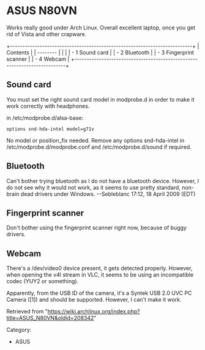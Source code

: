 ASUS N80VN
==========

Works really good under Arch Linux. Overall excellent laptop, once you
get rid of Vista and other crapware.

+--------------------------------------------------------------------------+
| Contents                                                                 |
| --------                                                                 |
|                                                                          |
| -   1 Sound card                                                         |
| -   2 Bluetooth                                                          |
| -   3 Fingerprint scanner                                                |
| -   4 Webcam                                                             |
+--------------------------------------------------------------------------+

Sound card
----------

You must set the right sound card model in modprobe.d in order to make
it work correctly with headphones.

in /etc/modprobe.d/alsa-base:

    options snd-hda-intel model=g71v

No model or position_fix needed. Remove any options snd-hda-intel in
/etc/modprobe.d/modprobe.conf and /etc/modprobe.d/sound if required.

Bluetooth
---------

Can't bother trying bluetooth as I do not have a bluetooth device.
However, I do not see why it would not work, as it seems to use pretty
standard, non-brain dead drivers under Windows. --Sebleblanc 17:12, 18
April 2009 (EDT)

Fingerprint scanner
-------------------

Don't bother using the fingerprint scanner right now, because of buggy
drivers.

Webcam
------

There's a /dev/video0 device present, it gets detected properly.
However, when opening the v4l stream in VLC, it seems to be using an
incompatible codec (YUY2 or something).

Apparently, from the USB ID of the camera, it's a Syntek USB 2.0 UVC PC
Camera ([1]) and should be supported. However, I can't make it work.

Retrieved from
"https://wiki.archlinux.org/index.php?title=ASUS_N80VN&oldid=208342"

Category:

-   ASUS
